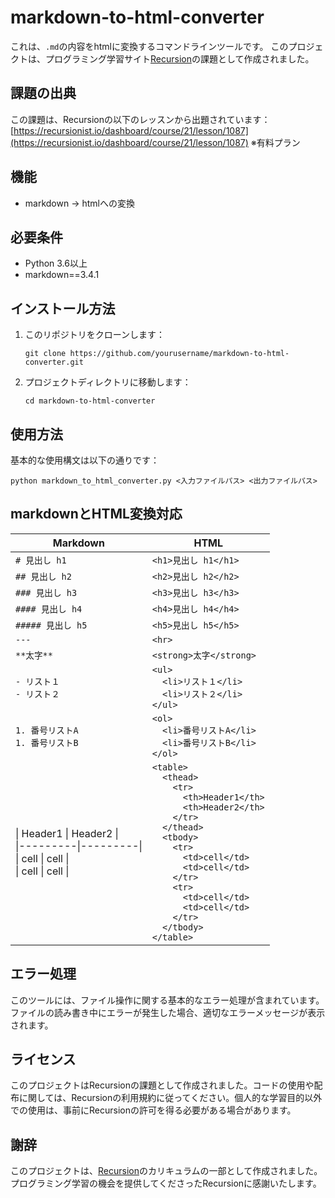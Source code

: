 # markdown-to-html-converter
これは、`.md`の内容をhtmlに変換するコマンドラインツールです。
このプロジェクトは、プログラミング学習サイト[Recursion](https://recursionist.io/)の課題として作成されました。

## 課題の出典

この課題は、Recursionの以下のレッスンから出題されています：
[https://recursionist.io/dashboard/course/21/lesson/1087](https://recursionist.io/dashboard/course/21/lesson/1087)
※有料プラン

## 機能

- markdown -> htmlへの変換

## 必要条件

- Python 3.6以上
- markdown==3.4.1

## インストール方法

1. このリポジトリをクローンします：
   ```
   git clone https://github.com/yourusername/markdown-to-html-converter.git
   ```
2. プロジェクトディレクトリに移動します：
   ```
   cd markdown-to-html-converter
   ```

## 使用方法

基本的な使用構文は以下の通りです：

```
python markdown_to_html_converter.py <入力ファイルパス> <出力ファイルパス>
```
## markdownとHTML変換対応
| Markdown                              | HTML                                                  |
|---------------------------------------|-------------------------------------------------------|
| `# 見出し h1`                         | `<h1>見出し h1</h1>`                                  |
| `## 見出し h2`                        | `<h2>見出し h2</h2>`                                  |
| `### 見出し h3`                       | `<h3>見出し h3</h3>`                                  |
| `#### 見出し h4`                      | `<h4>見出し h4</h4>`                                  |
| `##### 見出し h5`                     | `<h5>見出し h5</h5>`                                  |
| `---`                                 | `<hr>`                                                |
| `**太字**`                            | `<strong>太字</strong>`                               |
| `- リスト１`<br>`- リスト２`          | `<ul>`<br>`  <li>リスト１</li>`<br>`  <li>リスト２</li>`<br>`</ul>` |
| `1. 番号リストA`<br>`1. 番号リストB`  | `<ol>`<br>`  <li>番号リストA</li>`<br>`  <li>番号リストB</li>`<br>`</ol>` |
| \| Header1 \| Header2 \|<br>\|---------\|---------\|<br>\| cell    \| cell    \|<br>\| cell    \| cell    \| | `<table>`<br>`  <thead>`<br>`    <tr>`<br>`      <th>Header1</th>`<br>`      <th>Header2</th>`<br>`    </tr>`<br>`  </thead>`<br>`  <tbody>`<br>`    <tr>`<br>`      <td>cell</td>`<br>`      <td>cell</td>`<br>`    </tr>`<br>`    <tr>`<br>`      <td>cell</td>`<br>`      <td>cell</td>`<br>`    </tr>`<br>`  </tbody>`<br>`</table>` |

## エラー処理

このツールには、ファイル操作に関する基本的なエラー処理が含まれています。ファイルの読み書き中にエラーが発生した場合、適切なエラーメッセージが表示されます。

## ライセンス

このプロジェクトはRecursionの課題として作成されました。コードの使用や配布に関しては、Recursionの利用規約に従ってください。個人的な学習目的以外での使用は、事前にRecursionの許可を得る必要がある場合があります。

## 謝辞

このプロジェクトは、[Recursion](https://recursionist.io/)のカリキュラムの一部として作成されました。プログラミング学習の機会を提供してくださったRecursionに感謝いたします。
